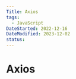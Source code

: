 ```yaml
---
Title: Axios
tags:
  - JavaScript
DateStarted: 2022-12-16
DateModified: 2023-12-02
status:
---
```

# Axios